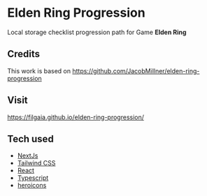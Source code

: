 # Elden Ring Progression

Local storage checklist progression path for Game **Elden Ring**

## Credits

This work is based on https://github.com/JacobMillner/elden-ring-progression

## Visit

https://filgaia.github.io/elden-ring-progression/

## Tech used

- [NextJs](https://nextjs.org/)
- [Tailwind CSS](https://tailwindcss.com/)
- [React](https://reactjs.org/)
- [Typescript](https://www.typescriptlang.org/)
- [heroicons](https://heroicons.com/)
